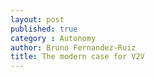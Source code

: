 ```yaml
---
layout: post
published: true
category : Autonomy
author: Bruno Fernandez-Ruiz
title: The modern case for V2V
---
```

